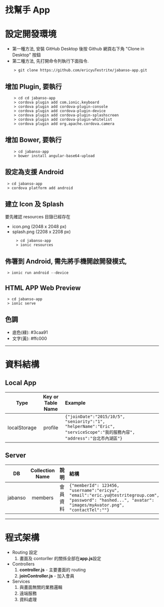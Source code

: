 # 找幫手 App

# 設定開發環境
* 第一種方法, 安裝 GitHub Desktop 後按 Github 網頁右下角 "Clone in Desktop" 按鈕
* 第二種方法, 先打開命令列執行下面指令.
~~~
    > git clone https://github.com/ericyuTestrite/jabanso-app.git
~~~

## 增加 Plugin, 要執行
~~~
    > cd cd jabanso-app
    > cordova plugin add com.ionic.keyboard
    > cordova plugin add cordova-plugin-console
    > cordova plugin add cordova-plugin-device
    > cordova plugin add cordova-plugin-splashscreen
    > cordova plugin add cordova-plugin-whitelist
    > cordova plugin add org.apache.cordova.camera
~~~

## 增加 Bower, 要執行
~~~
    > cd jabanso-app
    > bower install angular-base64-upload
~~~

## 設定為支援 Android 

     > cd jabanso-app
     > cordova platform add android

## 建立 Icon 及 Splash 
要先確認 resources 目錄已經存在 
* icon.png (2048 x 2048 px)
* splash.png (2208 x 2208 px)
~~~
     > cd jabanso-app
     > ionic resources
~~~
## 佈署到 Android, 需先將手機開啟開發模式, 
     > ionic run android --device
     
## HTML APP Web Preview
     > cd jabanso-app
     > ionic serve
## 色調 
* 底色(綠):  #3caa91
* 文字(黃):  #ffc000

***

# 資料結構
## Local App
| Type        | Key or Table  Name        | Example  |
| ------ |:-------:|:-----------|
| localStorage | profile |```{"joinDate":"2015/10/5", "seniority":"1", "helperName":"Eric", "serviceScope":"我的服務內容", "address":"台北市內湖區"}```|
## Server
| DB        | Collection Name        | 說明  |結構|
| ------------- |:-------------:|:-----|:-----|
| jabanso | members |會員資料|```{"memberId": 123456, "username":"ericyu", "email":"eric.yu@testritegroup.com", "password": "hashed...", "avatar": "images/myAvator.png", "contactTel":""}```|

***

# 程式架構
* Routing 設定
  1. 畫面及 contorller 的關係全部在**app.js**設定
* Controllers 
  1. **controller.js** - 主要畫面的 routing
  2. **joinController.js** - 加入會員
* Services
  1. 與畫面無關的業務邏輯
  2. 遠端服務
  3. 資料處理
